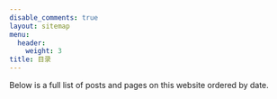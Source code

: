 ```yaml
---
disable_comments: true
layout: sitemap
menu:
  header:
    weight: 3
title: 目录
---
```


Below is a full list of posts and pages on this website ordered by date.
